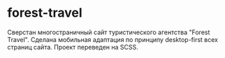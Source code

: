 # forest-travel
Сверстан многостраничный сайт туристического агентства "Forest Travel". Сделана мобильная адаптация по принципу desktop-first всех страниц сайта. Проект переведен на SCSS.

